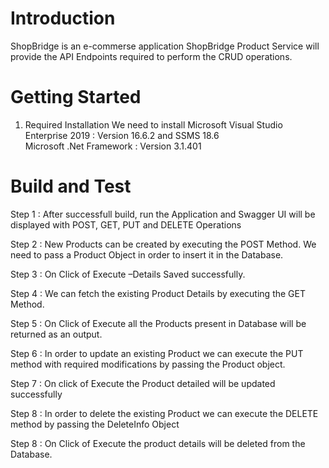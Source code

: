 # Introduction 
ShopBridge is an e-commerse application
ShopBridge Product Service will provide the API Endpoints required to perform the CRUD operations.

# Getting Started
1.	Required Installation 
    We need to install Microsoft Visual Studio Enterprise 2019 : Version 16.6.2 and SSMS 18.6    
    Microsoft .Net Framework : Version 3.1.401

# Build and Test
Step 1  : After successfull build, run the Application and Swagger UI will be displayed with POST, GET, PUT and DELETE Operations  

Step 2 : New Products can be created by executing the POST Method. We need to pass a Product Object in order to insert it in the Database.
 
Step 3 : On Click of Execute –Details Saved successfully.
 
Step 4 : We can fetch the existing Product Details by executing the GET Method. 
 
Step 5 : On Click of Execute all the Products present in Database will be returned as an output.
 
Step 6 : In order to update an existing Product we can execute the PUT method with required modifications by passing the Product object.
 
Step 7 : On click of Execute the Product detailed will be updated successfully 

Step 8 : In order to delete the existing Product we can execute the DELETE method by passing the DeleteInfo Object 

Step 8 : On Click of Execute the product details will be deleted from the Database.
 
